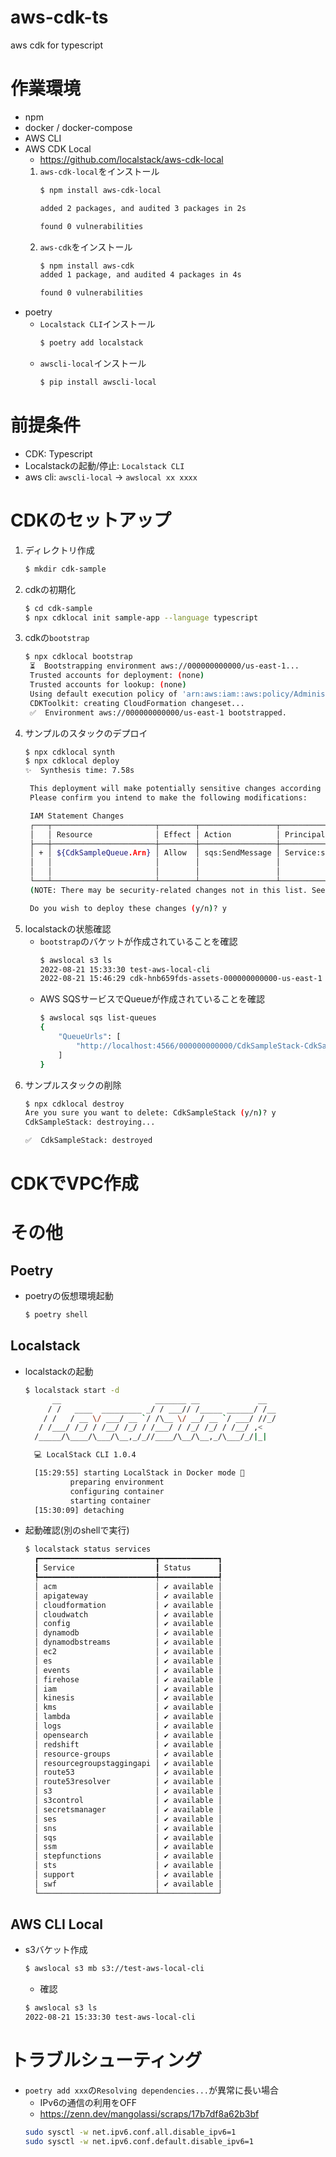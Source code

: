 # aws-cdk-ts
aws cdk for typescript

# 作業環境
- npm
- docker / docker-compose
- AWS CLI
- AWS CDK Local
  - https://github.com/localstack/aws-cdk-local
  1. `aws-cdk-local`をインストール
		```bash
		$ npm install aws-cdk-local

		added 2 packages, and audited 3 packages in 2s

		found 0 vulnerabilities
		```
	1. `aws-cdk`をインストール
		```bash
		$ npm install aws-cdk
		added 1 package, and audited 4 packages in 4s

		found 0 vulnerabilities
		```
- poetry
  - `Localstack CLI`インストール
	```bash
	$ poetry add localstack
	```
  - `awscli-local`インストール
	```bash
	$ pip install awscli-local
	```
# 前提条件
- CDK: Typescript
- Localstackの起動/停止: `Localstack CLI`
- aws cli: `awscli-local` -> `awslocal xx xxxx`

# CDKのセットアップ
1. ディレクトリ作成
   ```bash
   $ mkdir cdk-sample
   ```
1. cdkの初期化
   ```bash
   $ cd cdk-sample
   $ npx cdklocal init sample-app --language typescript
   ```
1. cdkの`bootstrap`
   ```bash
   $ npx cdklocal bootstrap
    ⏳  Bootstrapping environment aws://000000000000/us-east-1...
	Trusted accounts for deployment: (none)
	Trusted accounts for lookup: (none)
	Using default execution policy of 'arn:aws:iam::aws:policy/AdministratorAccess'. Pass '--cloudformation-execution-policies' to customize.
	CDKToolkit: creating CloudFormation changeset...
	✅  Environment aws://000000000000/us-east-1 bootstrapped.
   ```
1. サンプルのスタックのデプロイ
   ```bash
   $ npx cdklocal synth
   $ npx cdklocal deploy
   ✨  Synthesis time: 7.58s

	This deployment will make potentially sensitive changes according to your current security approval level (--require-approval broadening).
	Please confirm you intend to make the following modifications:

	IAM Statement Changes
	┌───┬───────────────────────┬────────┬─────────────────┬───────────────────────────┬───────────────────────────────────────────────────────┐
	│   │ Resource              │ Effect │ Action          │ Principal                 │ Condition                                             │
	├───┼───────────────────────┼────────┼─────────────────┼───────────────────────────┼───────────────────────────────────────────────────────┤
	│ + │ ${CdkSampleQueue.Arn} │ Allow  │ sqs:SendMessage │ Service:sns.amazonaws.com │ "ArnEquals": {                                        │
	│   │                       │        │                 │                           │   "aws:SourceArn": "${CdkSampleTopic}"                │
	│   │                       │        │                 │                           │ }                                                     │
	└───┴───────────────────────┴────────┴─────────────────┴───────────────────────────┴───────────────────────────────────────────────────────┘
	(NOTE: There may be security-related changes not in this list. See https://github.com/aws/aws-cdk/issues/1299)

	Do you wish to deploy these changes (y/n)? y
	```
1. localstackの状態確認
   - `bootstrap`のバケットが作成されていることを確認
		```bash
		$ awslocal s3 ls
		2022-08-21 15:33:30 test-aws-local-cli
		2022-08-21 15:46:29 cdk-hnb659fds-assets-000000000000-us-east-1
		```
   - AWS SQSサービスでQueueが作成されていることを確認
		```bash
		$ awslocal sqs list-queues
		{
			"QueueUrls": [
				"http://localhost:4566/000000000000/CdkSampleStack-CdkSampleQueue5EE69D51-4ce02b21"
			]
		}
		```
1. サンプルスタックの削除
   	```bash
   	$ npx cdklocal destroy
	Are you sure you want to delete: CdkSampleStack (y/n)? y
	CdkSampleStack: destroying...

	✅  CdkSampleStack: destroyed
	```

# CDKでVPC作成



# その他
## Poetry
- poetryの仮想環境起動
  ```bash
  $ poetry shell
  ```

## Localstack
- localstackの起動
  ```bash 
  $ localstack start -d 
        __                     _______ __             __
       / /   ____  _________ _/ / ___// /_____ ______/ /__
	  / /   / __ \/ ___/ __ `/ /\__ \/ __/ __ `/ ___/ //_/
	 / /___/ /_/ / /__/ /_/ / /___/ / /_/ /_/ / /__/ ,<
	/_____/\____/\___/\__,_/_//____/\__/\__,_/\___/_/|_|

	💻 LocalStack CLI 1.0.4

	[15:29:55] starting LocalStack in Docker mode 🐳                                                                               localstack.py:138
			preparing environment                                                                                                bootstrap.py:667
			configuring container                                                                                                bootstrap.py:675
			starting container                                                                                                   bootstrap.py:681
	[15:30:09] detaching   
	```
- 起動確認(別のshellで実行)
  ```bash
  $ localstack status services
    ┏━━━━━━━━━━━━━━━━━━━━━━━━━━┳━━━━━━━━━━━━━┓
	┃ Service                  ┃ Status      ┃
	┡━━━━━━━━━━━━━━━━━━━━━━━━━━╇━━━━━━━━━━━━━┩
	│ acm                      │ ✔ available │
	│ apigateway               │ ✔ available │
	│ cloudformation           │ ✔ available │
	│ cloudwatch               │ ✔ available │
	│ config                   │ ✔ available │
	│ dynamodb                 │ ✔ available │
	│ dynamodbstreams          │ ✔ available │
	│ ec2                      │ ✔ available │
	│ es                       │ ✔ available │
	│ events                   │ ✔ available │
	│ firehose                 │ ✔ available │
	│ iam                      │ ✔ available │
	│ kinesis                  │ ✔ available │
	│ kms                      │ ✔ available │
	│ lambda                   │ ✔ available │
	│ logs                     │ ✔ available │
	│ opensearch               │ ✔ available │
	│ redshift                 │ ✔ available │
	│ resource-groups          │ ✔ available │
	│ resourcegroupstaggingapi │ ✔ available │
	│ route53                  │ ✔ available │
	│ route53resolver          │ ✔ available │
	│ s3                       │ ✔ available │
	│ s3control                │ ✔ available │
	│ secretsmanager           │ ✔ available │
	│ ses                      │ ✔ available │
	│ sns                      │ ✔ available │
	│ sqs                      │ ✔ available │
	│ ssm                      │ ✔ available │
	│ stepfunctions            │ ✔ available │
	│ sts                      │ ✔ available │
	│ support                  │ ✔ available │
	│ swf                      │ ✔ available │
	└──────────────────────────┴─────────────┘
  ```
## AWS CLI Local
- s3バケット作成
  ```bash
  $ awslocal s3 mb s3://test-aws-local-cli
  ```
  - 確認
  ```bash
  $ awslocal s3 ls
  2022-08-21 15:33:30 test-aws-local-cli
  ```



# トラブルシューティング
- `poetry add xxx`の`Resolving dependencies...`が異常に長い場合
  - IPv6の通信の利用をOFF
  - https://zenn.dev/mangolassi/scraps/17b7df8a62b3bf
  ```bash
  sudo sysctl -w net.ipv6.conf.all.disable_ipv6=1
  sudo sysctl -w net.ipv6.conf.default.disable_ipv6=1
  ```